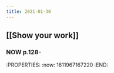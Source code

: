 ```yaml
---
title: 2021-01-30
---
```


## [[Show your work]]
### NOW p.128-
:PROPERTIES:
:now: 1611967167220
:END:
###
